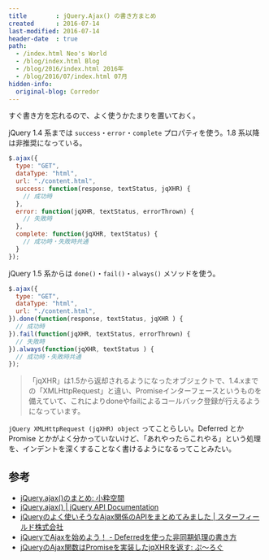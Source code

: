 ```yaml
---
title        : jQuery.Ajax() の書き方まとめ
created      : 2016-07-14
last-modified: 2016-07-14
header-date  : true
path:
  - /index.html Neo's World
  - /blog/index.html Blog
  - /blog/2016/index.html 2016年
  - /blog/2016/07/index.html 07月
hidden-info:
  original-blog: Corredor
---
```


すぐ書き方を忘れるので、よく使うかたまりを置いておく。

jQuery 1.4 系までは `success`・`error`・`complete` プロパティを使う。1.8 系以降は非推奨になっている。

```javascript
$.ajax({
  type: "GET",
  dataType: "html",
  url: "./content.html",
  success: function(response, textStatus, jqXHR) {
    // 成功時
  },
  error: function(jqXHR, textStatus, errorThrown) {
    // 失敗時
  },
  complete: function(jqXHR, textStatus) {
    // 成功時・失敗時共通
  }
});
```

jQuery 1.5 系からは `done()`・`fail()`・`always()` メソッドを使う。

```javascript
$.ajax({
  type: "GET",
  dataType: "html",
  url: "./content.html",
}).done(function(response, textStatus, jqXHR ) {
  // 成功時
}).fail(function(jqXHR, textStatus, errorThrown) {
  // 失敗時
}).always(function(jqXHR, textStatus ) {
  // 成功時・失敗時共通
});
```

> 「jqXHR」は1.5から返却されるようになったオブジェクトで、1.4.xまでの「XMLHttpRequest」と違い、Promiseインターフェースというものを備えていて、これによりdoneやfailによるコールバック登録が行えるようになっています。

`jQuery XMLHttpRequest (jqXHR) object` ってことらしい。Deferred とか Promise とかがよく分かっていないけど、「あれやったらこれやる」という処理を、インデントを深くすることなく書けるようになるってことみたい。

## 参考

- [jQuery.ajax()のまとめ: 小粋空間](http://www.koikikukan.com/archives/2012/10/02-005555.php)
- [jQuery.ajax() | jQuery API Documentation](http://api.jquery.com/jQuery.ajax/#jqXHR)
- [jQueryのよく使いそうなAjax関係のAPIをまとめてみました | スターフィールド株式会社](http://sterfield.co.jp/designer/jquery%E3%81%AE%E3%82%88%E3%81%8F%E4%BD%BF%E3%81%84%E3%81%9D%E3%81%86%E3%81%AAajax%E9%96%A2%E4%BF%82%E3%81%AEapi%E3%82%92%E3%81%BE%E3%81%A8%E3%82%81%E3%81%A6%E3%81%BF%E3%81%BE%E3%81%97%E3%81%9F/)
- [jQueryでAjaxを始めよう！ - Deferredを使った非同期処理の書き方](http://wp.tech-style.info/archives/619)
- [jQueryのAjax関数はPromiseを実装したjqXHRを返す: ぷ～ろぐ](http://into.cocolog-nifty.com/pulog/2014/04/deferred2jquery.html)
